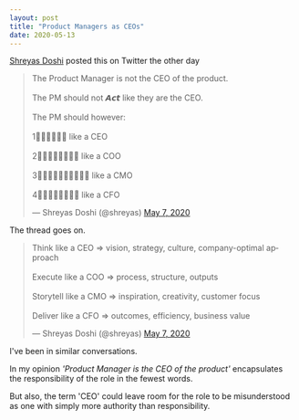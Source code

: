 ```yaml
---
layout: post
title: "Product Managers as CEOs"
date: 2020-05-13
---
```


[Shreyas Doshi](https://twitter.com/shreyas) posted this on Twitter the other day

<blockquote class="twitter-tweet"><p lang="en" dir="ltr">The Product Manager is not the CEO of the product.<br><br>The PM should not 𝘼𝙘𝙩 like they are the CEO.<br><br>The PM should however:<br><br>1⃣𝙏𝙝𝙞𝙣𝙠 like a CEO<br><br>2⃣𝙀𝙭𝙚𝙘𝙪𝙩𝙚 like a COO<br><br>3⃣𝙎𝙩𝙤𝙧𝙮𝙩𝙚𝙡𝙡 like a CMO<br><br>4⃣𝘿𝙚𝙡𝙞𝙫𝙚𝙧 like a CFO</p>&mdash; Shreyas Doshi (@shreyas) <a href="https://twitter.com/shreyas/status/1258212702087864320?ref_src=twsrc%5Etfw">May 7, 2020</a></blockquote> <script async src="https://platform.twitter.com/widgets.js" charset="utf-8"></script>

The thread goes on.

<blockquote class="twitter-tweet"><p lang="en" dir="ltr">Think like a CEO ⇒ vision, strategy, culture, company-optimal approach<br><br>Execute like a COO ⇒ process, structure, outputs<br><br>Storytell like a CMO ⇒ inspiration, creativity, customer focus<br><br>Deliver like a CFO ⇒ outcomes, efficiency, business value</p>&mdash; Shreyas Doshi (@shreyas) <a href="https://twitter.com/shreyas/status/1258212702750535681?ref_src=twsrc%5Etfw">May 7, 2020</a></blockquote> <script async src="https://platform.twitter.com/widgets.js" charset="utf-8"></script>

I've been in similar conversations. 

In my opinion _'Product Manager is the CEO of the product'_ encapsulates the responsibility of the role in the fewest words. 

But also, the term 'CEO' could leave room for the role to be misunderstood as one with simply more authority than responsibility.

